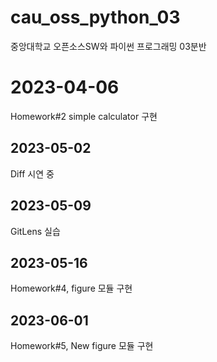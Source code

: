 # cau_oss_python_03
중앙대학교 오픈소스SW와 파이썬 프로그래밍 03분반

# 2023-04-06
Homework#2 simple calculator 구현

## 2023-05-02
Diff 시연 중

## 2023-05-09
GitLens 실습

## 2023-05-16
Homework#4, figure 모듈 구현

## 2023-06-01
Homework#5, New figure 모듈 구현

